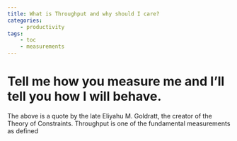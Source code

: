 ```yaml
---
title: What is Throughput and why should I care?
categories:
    - productivity
tags:
    - toc
    - measurements
---
```


# Tell me how you measure me and I’ll tell you how I will behave.

The above is a quote by the late Eliyahu M. Goldratt, the creator of the Theory of Constraints.
Throughput is one of the fundamental measurements as defined 
